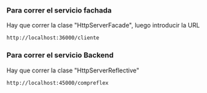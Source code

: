 ### Para correr el servicio fachada
Hay que correr la clase "HttpServerFacade", luego introducir la URL 

~~~
http://localhost:36000/cliente
~~~

### Para correr el servicio Backend
Hay que correr la clase "HttpServerReflective"

~~~
http://localhost:45000/compreflex
~~~
